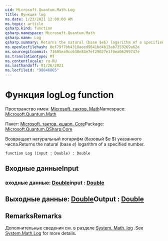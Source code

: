 ```yaml
---
uid: Microsoft.Quantum.Math.Log
title: Функция log
ms.date: 1/23/2021 12:00:00 AM
ms.topic: article
qsharp.kind: function
qsharp.namespace: Microsoft.Quantum.Math
qsharp.name: Log
qsharp.summary: Returns the natural (base $e$) logarithm of a specified number.
ms.openlocfilehash: 0ef79f7bb4318aeed9841bd4b13ab7359269a62a
ms.sourcegitcommit: 71605ea9cc630e84e7ef29027e1f0ea06299747e
ms.translationtype: MT
ms.contentlocale: ru-RU
ms.lasthandoff: 01/26/2021
ms.locfileid: "98846865"
---
```

# <a name="log-function"></a><span data-ttu-id="cf29b-102">Функция log</span><span class="sxs-lookup"><span data-stu-id="cf29b-102">Log function</span></span>

<span data-ttu-id="cf29b-103">Пространство имен: [Microsoft. тактов. Math](xref:Microsoft.Quantum.Math)</span><span class="sxs-lookup"><span data-stu-id="cf29b-103">Namespace: [Microsoft.Quantum.Math](xref:Microsoft.Quantum.Math)</span></span>

<span data-ttu-id="cf29b-104">Пакет: [Microsoft. тактов. кшарп. Core](https://nuget.org/packages/Microsoft.Quantum.QSharp.Core)</span><span class="sxs-lookup"><span data-stu-id="cf29b-104">Package: [Microsoft.Quantum.QSharp.Core](https://nuget.org/packages/Microsoft.Quantum.QSharp.Core)</span></span>


<span data-ttu-id="cf29b-105">Возвращает натуральный логарифм (базовый $e $) указанного числа.</span><span class="sxs-lookup"><span data-stu-id="cf29b-105">Returns the natural (base $e$) logarithm of a specified number.</span></span>

```qsharp
function Log (input : Double) : Double
```


## <a name="input"></a><span data-ttu-id="cf29b-106">Входные данные</span><span class="sxs-lookup"><span data-stu-id="cf29b-106">Input</span></span>

### <a name="input--double"></a><span data-ttu-id="cf29b-107">входные данные: [Double](xref:microsoft.quantum.lang-ref.double)</span><span class="sxs-lookup"><span data-stu-id="cf29b-107">input : [Double](xref:microsoft.quantum.lang-ref.double)</span></span>





## <a name="output--double"></a><span data-ttu-id="cf29b-108">Выходные данные: [Double](xref:microsoft.quantum.lang-ref.double)</span><span class="sxs-lookup"><span data-stu-id="cf29b-108">Output : [Double](xref:microsoft.quantum.lang-ref.double)</span></span>



## <a name="remarks"></a><span data-ttu-id="cf29b-109">Remarks</span><span class="sxs-lookup"><span data-stu-id="cf29b-109">Remarks</span></span>

<span data-ttu-id="cf29b-110">Дополнительные сведения см. в разделе [System. Math. log](https://docs.microsoft.com/dotnet/api/system.math.log) .</span><span class="sxs-lookup"><span data-stu-id="cf29b-110">See [System.Math.Log](https://docs.microsoft.com/dotnet/api/system.math.log) for more details.</span></span>